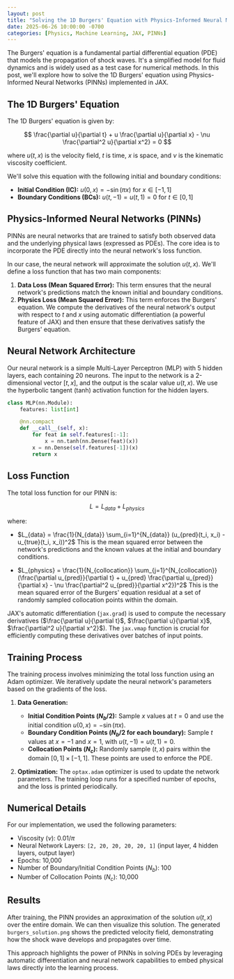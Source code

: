 ```yaml
---
layout: post
title: "Solving the 1D Burgers' Equation with Physics-Informed Neural Networks (PINNs) in JAX"
date: 2025-06-26 10:00:00 -0700
categories: [Physics, Machine Learning, JAX, PINNs]
---
```


The Burgers' equation is a fundamental partial differential equation (PDE) that models the propagation of shock waves. It's a simplified model for fluid dynamics and is widely used as a test case for numerical methods. In this post, we'll explore how to solve the 1D Burgers' equation using Physics-Informed Neural Networks (PINNs) implemented in JAX.

## The 1D Burgers' Equation

The 1D Burgers' equation is given by:

$$ \frac{\partial u}{\partial t} + u \frac{\partial u}{\partial x} - \nu \frac{\partial^2 u}{\partial x^2} = 0 $$

where $u(t, x)$ is the velocity field, $t$ is time, $x$ is space, and $\nu$ is the kinematic viscosity coefficient.

We'll solve this equation with the following initial and boundary conditions:

*   **Initial Condition (IC):** $u(0, x) = -\sin(\pi x)$ for $x \in [-1, 1]$
*   **Boundary Conditions (BCs):** $u(t, -1) = u(t, 1) = 0$ for $t \in [0, 1]$

## Physics-Informed Neural Networks (PINNs)

PINNs are neural networks that are trained to satisfy both observed data and the underlying physical laws (expressed as PDEs). The core idea is to incorporate the PDE directly into the neural network's loss function.

In our case, the neural network will approximate the solution $u(t, x)$. We'll define a loss function that has two main components:

1.  **Data Loss (Mean Squared Error):** This term ensures that the neural network's predictions match the known initial and boundary conditions.
2.  **Physics Loss (Mean Squared Error):** This term enforces the Burgers' equation. We compute the derivatives of the neural network's output with respect to $t$ and $x$ using automatic differentiation (a powerful feature of JAX) and then ensure that these derivatives satisfy the Burgers' equation.

## Neural Network Architecture

Our neural network is a simple Multi-Layer Perceptron (MLP) with 5 hidden layers, each containing 20 neurons. The input to the network is a 2-dimensional vector $[t, x]$, and the output is the scalar value $u(t, x)$. We use the hyperbolic tangent (tanh) activation function for the hidden layers.

```python
class MLP(nn.Module):
    features: list[int]

    @nn.compact
    def __call__(self, x):
        for feat in self.features[:-1]:
            x = nn.tanh(nn.Dense(feat)(x))
        x = nn.Dense(self.features[-1])(x)
        return x
```

## Loss Function

The total loss function for our PINN is:

$$ L = L_{data} + L_{physics} $$

where:

*   $L_{data} = \frac{1}{N_{data}} \sum_{i=1}^{N_{data}} (u_{pred}(t_i, x_i) - u_{true}(t_i, x_i))^2$
    This is the mean squared error between the network's predictions and the known values at the initial and boundary conditions.

*   $L_{physics} = \frac{1}{N_{collocation}} \sum_{j=1}^{N_{collocation}} (\frac{\partial u_{pred}}{\partial t} + u_{pred} \frac{\partial u_{pred}}{\partial x} - \nu \frac{\partial^2 u_{pred}}{\partial x^2})^2$
    This is the mean squared error of the Burgers' equation residual at a set of randomly sampled collocation points within the domain.

JAX's automatic differentiation (`jax.grad`) is used to compute the necessary derivatives ($\frac{\partial u}{\partial t}$, $\frac{\partial u}{\partial x}$, $\frac{\partial^2 u}{\partial x^2}$). The `jax.vmap` function is crucial for efficiently computing these derivatives over batches of input points.

## Training Process

The training process involves minimizing the total loss function using an Adam optimizer. We iteratively update the neural network's parameters based on the gradients of the loss.

1.  **Data Generation:**
    *   **Initial Condition Points ($N_{b}/2$):** Sample $x$ values at $t=0$ and use the initial condition $u(0, x) = -\sin(\pi x)$.
    *   **Boundary Condition Points ($N_{b}/2$ for each boundary):** Sample $t$ values at $x=-1$ and $x=1$, with $u(t, -1) = u(t, 1) = 0$.
    *   **Collocation Points ($N_{c}$):** Randomly sample $(t, x)$ pairs within the domain $[0, 1] \times [-1, 1]$. These points are used to enforce the PDE.

2.  **Optimization:** The `optax.adam` optimizer is used to update the network parameters. The training loop runs for a specified number of epochs, and the loss is printed periodically.

## Numerical Details

For our implementation, we used the following parameters:

*   Viscosity ($\nu$): $0.01 / \pi$
*   Neural Network Layers: `[2, 20, 20, 20, 20, 1]` (input layer, 4 hidden layers, output layer)
*   Epochs: 10,000
*   Number of Boundary/Initial Condition Points ($N_b$): 100
*   Number of Collocation Points ($N_c$): 10,000

## Results

After training, the PINN provides an approximation of the solution $u(t, x)$ over the entire domain. We can then visualize this solution. The generated `burgers_solution.png` shows the predicted velocity field, demonstrating how the shock wave develops and propagates over time.

This approach highlights the power of PINNs in solving PDEs by leveraging automatic differentiation and neural network capabilities to embed physical laws directly into the learning process.